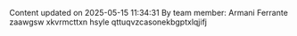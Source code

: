 Content updated on 2025-05-15 11:34:31
By team member: Armani Ferrante
zaawgsw xkvrmcttxn hsyle qttuqvzcasonekbgptxlqjifj
